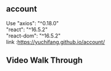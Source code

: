 ## account
Use "axios": "^0.18.0" </br>
    "react": "^16.5.2" </br>
    "react-dom": "^16.5.2" </br>
link :https://yuchifang.github.io/account/
## Video Walk Through
